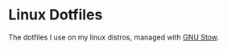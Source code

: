 # Linux Dotfiles

The dotfiles I use on my linux distros, managed with [GNU Stow](https://www.gnu.org/software/stow/).
